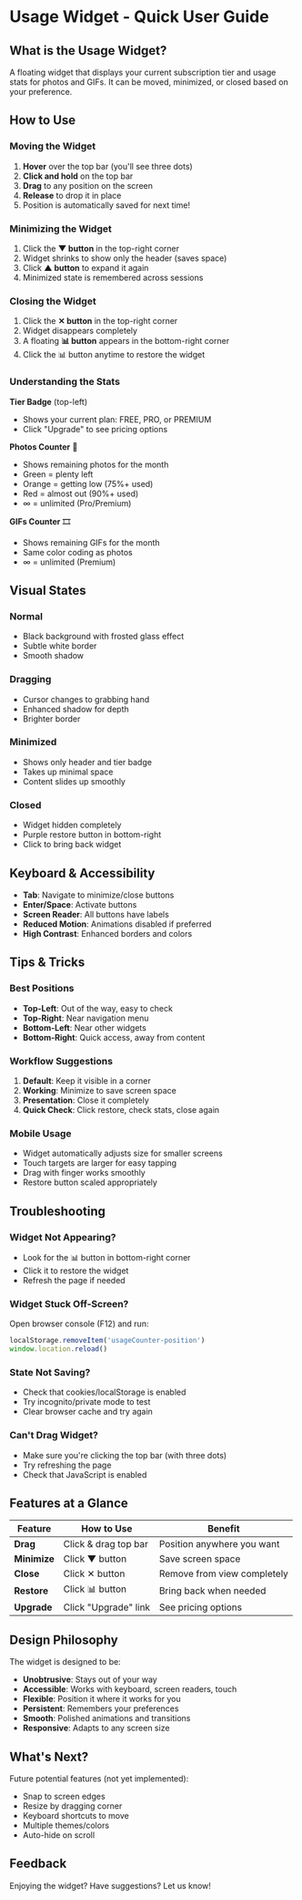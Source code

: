 # Usage Widget - Quick User Guide

## What is the Usage Widget?

A floating widget that displays your current subscription tier and usage stats for photos and GIFs. It can be moved, minimized, or closed based on your preference.

## How to Use

### Moving the Widget
1. **Hover** over the top bar (you'll see three dots)
2. **Click and hold** on the top bar
3. **Drag** to any position on the screen
4. **Release** to drop it in place
5. Position is automatically saved for next time!

### Minimizing the Widget
1. Click the **▼ button** in the top-right corner
2. Widget shrinks to show only the header (saves space)
3. Click **▲ button** to expand it again
4. Minimized state is remembered across sessions

### Closing the Widget
1. Click the **✕ button** in the top-right corner
2. Widget disappears completely
3. A floating **📊 button** appears in the bottom-right corner
4. Click the 📊 button anytime to restore the widget

### Understanding the Stats

**Tier Badge** (top-left)
- Shows your current plan: FREE, PRO, or PREMIUM
- Click "Upgrade" to see pricing options

**Photos Counter** 📸
- Shows remaining photos for the month
- Green = plenty left
- Orange = getting low (75%+ used)
- Red = almost out (90%+ used)
- ∞ = unlimited (Pro/Premium)

**GIFs Counter** 🎞️
- Shows remaining GIFs for the month
- Same color coding as photos
- ∞ = unlimited (Premium)

## Visual States

### Normal
- Black background with frosted glass effect
- Subtle white border
- Smooth shadow

### Dragging
- Cursor changes to grabbing hand
- Enhanced shadow for depth
- Brighter border

### Minimized
- Shows only header and tier badge
- Takes up minimal space
- Content slides up smoothly

### Closed
- Widget hidden completely
- Purple restore button in bottom-right
- Click to bring back widget

## Keyboard & Accessibility

- **Tab**: Navigate to minimize/close buttons
- **Enter/Space**: Activate buttons
- **Screen Reader**: All buttons have labels
- **Reduced Motion**: Animations disabled if preferred
- **High Contrast**: Enhanced borders and colors

## Tips & Tricks

### Best Positions
- **Top-Left**: Out of the way, easy to check
- **Top-Right**: Near navigation menu
- **Bottom-Left**: Near other widgets
- **Bottom-Right**: Quick access, away from content

### Workflow Suggestions
1. **Default**: Keep it visible in a corner
2. **Working**: Minimize to save screen space
3. **Presentation**: Close it completely
4. **Quick Check**: Click restore, check stats, close again

### Mobile Usage
- Widget automatically adjusts size for smaller screens
- Touch targets are larger for easy tapping
- Drag with finger works smoothly
- Restore button scaled appropriately

## Troubleshooting

### Widget Not Appearing?
- Look for the 📊 button in bottom-right corner
- Click it to restore the widget
- Refresh the page if needed

### Widget Stuck Off-Screen?
Open browser console (F12) and run:
```javascript
localStorage.removeItem('usageCounter-position')
window.location.reload()
```

### State Not Saving?
- Check that cookies/localStorage is enabled
- Try incognito/private mode to test
- Clear browser cache and try again

### Can't Drag Widget?
- Make sure you're clicking the top bar (with three dots)
- Try refreshing the page
- Check that JavaScript is enabled

## Features at a Glance

| Feature | How to Use | Benefit |
|---------|------------|---------|
| **Drag** | Click & drag top bar | Position anywhere you want |
| **Minimize** | Click ▼ button | Save screen space |
| **Close** | Click ✕ button | Remove from view completely |
| **Restore** | Click 📊 button | Bring back when needed |
| **Upgrade** | Click "Upgrade" link | See pricing options |

## Design Philosophy

The widget is designed to be:
- **Unobtrusive**: Stays out of your way
- **Accessible**: Works with keyboard, screen readers, touch
- **Flexible**: Position it where it works for you
- **Persistent**: Remembers your preferences
- **Smooth**: Polished animations and transitions
- **Responsive**: Adapts to any screen size

## What's Next?

Future potential features (not yet implemented):
- Snap to screen edges
- Resize by dragging corner
- Keyboard shortcuts to move
- Multiple themes/colors
- Auto-hide on scroll

## Feedback

Enjoying the widget? Have suggestions? Let us know!
